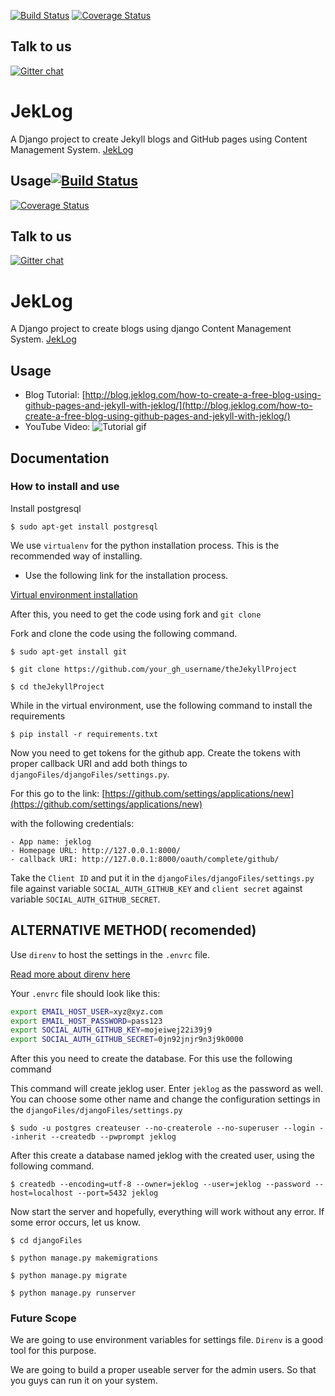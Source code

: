 [![Build Status](https://travis-ci.org/singh1114/theJekyllProject.svg?branch=master)](https://travis-ci.org/singh1114/theJekyllProject)
[![Coverage Status](https://coveralls.io/repos/github/singh1114/theJekyllProject/badge.svg?branch=master)](https://coveralls.io/github/singh1114/theJekyllProject?branch=master)

## Talk to us
[![Gitter chat](https://badges.gitter.im/django-jeklog/gitter.png)](https://gitter.im/django-jeklog/Lobby)
# JekLog
A Django project to create Jekyll blogs and GitHub pages using Content Management System.
[JekLog](http://jeklog.com)

## Usage[![Build Status](https://travis-ci.org/singh1114/theJekyllProject.svg?branch=master)](https://travis-ci.org/singh1114/theJekyllProject)
[![Coverage Status](https://coveralls.io/repos/github/singh1114/theJekyllProject/badge.svg?branch=master)](https://coveralls.io/github/singh1114/theJekyllProject?branch=master)

## Talk to us
[![Gitter chat](https://badges.gitter.im/django-jeklog/gitter.png)](https://gitter.im/django-jeklog/Lobby)
# JekLog

A Django project to create blogs using django Content Management System.
[JekLog](http://jeklog.com)

## Usage

- Blog Tutorial:
	[http://blog.jeklog.com/how-to-create-a-free-blog-using-github-pages-and-jekyll-with-jeklog/](http://blog.jeklog.com/how-to-create-a-free-blog-using-github-pages-and-jekyll-with-jeklog/)
- YouTube Video:
	![Tutorial gif](https://i.imgur.com/1utmaOM.gif)


## Documentation

### How to install and use

Install postgresql

```$ sudo apt-get install postgresql```

We use `virtualenv` for the python installation process. This is the recommended way of installing.

- Use the following link for the installation process.

[Virtual environment installation](http://singh1114.github.io/blog/how-to-install-django-using-virtual-environment/)

After this, you need to get the code using fork and `git clone`

Fork and clone the code using the following command.

```$ sudo apt-get install git```

```$ git clone https://github.com/your_gh_username/theJekyllProject```

```$ cd theJekyllProject```

While in the virtual environment, use the following command to install the requirements

```$ pip install -r requirements.txt```

Now you need to get tokens for the github app. Create the tokens with proper callback URI and add both things to `djangoFiles/djangoFiles/settings.py`.

For this go to the link: [https://github.com/settings/applications/new](https://github.com/settings/applications/new)

with the following credentials:

	- App name: jeklog
	- Homepage URL: http://127.0.0.1:8000/
	- callback URI: http://127.0.0.1:8000/oauth/complete/github/

Take the `Client ID` and put it in the `djangoFiles/djangoFiles/settings.py` file against variable `SOCIAL_AUTH_GITHUB_KEY` and `client secret` against variable `SOCIAL_AUTH_GITHUB_SECRET`.

## ALTERNATIVE METHOD( recomended)

Use `direnv` to host the settings in the `.envrc` file.

[Read more about direnv here](http://blog.ranvirsingh.me/dir-env-to-create-environment-variables-in-ubuntu/)

Your `.envrc` file should look like this:

```bash
export EMAIL_HOST_USER=xyz@xyz.com                                      
export EMAIL_HOST_PASSWORD=pass123                                     
export SOCIAL_AUTH_GITHUB_KEY=mojeiwej22i39j9                              
export SOCIAL_AUTH_GITHUB_SECRET=0jn92jnjr9n3j9k0000
```

After this you need to create the database. For this use the following command

This command will create jeklog user. Enter `jeklog` as the password as well. You can choose some other name and change the configuration settings in the `djangoFiles/djangoFiles/settings.py`

```$ sudo -u postgres createuser --no-createrole --no-superuser --login --inherit --createdb --pwprompt jeklog```

After this create a database named jeklog with the created user, using the following command.

```$ createdb --encoding=utf-8 --owner=jeklog --user=jeklog --password --host=localhost --port=5432 jeklog```

Now start the server and hopefully, everything will work without any error. If some error occurs, let us know.

```$ cd djangoFiles```

```$ python manage.py makemigrations```

```$ python manage.py migrate```

```$ python manage.py runserver```

### Future Scope

We are going to use environment variables for settings file. `Direnv` is a good tool for this purpose.

We are going to build a proper useable server for the admin users. So that you guys can run it on your system.
